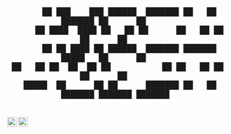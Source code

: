 <h2 align="center">

```
     ██ ███    ███ ██████  ███████ ██   ██ ███████ ██      ██      
     ██ ████  ████ ██   ██ ██      ██   ██ ██      ██      ██      
     ██ ██ ████ ██ ██████  ███████ ███████ █████   ██      ██      
██   ██ ██  ██  ██ ██           ██ ██   ██ ██      ██      ██      
 █████  ██      ██ ██      ███████ ██   ██ ███████ ███████ ███████ 
                                                                                                                             
```
 </h2>




<a href="https://twitter.com/raphaelmendonca">
  <img align="left" alt="Abhishek Naidu | Twitter" width="22px" src="https://raw.githubusercontent.com/peterthehan/peterthehan/master/assets/twitter.svg" />
</a>
<a href="https://www.linkedin.com/in/raphaelmendonca">
  <img align="left" alt="Abhishek's LinkedIN" width="22px" src="https://raw.githubusercontent.com/peterthehan/peterthehan/master/assets/linkedin.svg" />
</a>

